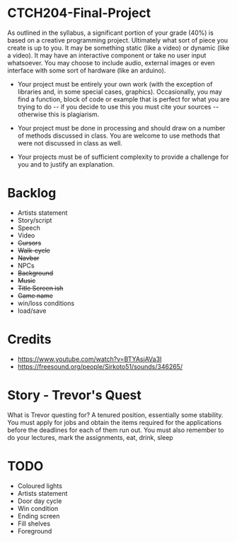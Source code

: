 # CTCH204-Final-Project

As outlined in the syllabus, a significant portion of your grade (40%) is based on a creative programming project. Ultimately what sort of piece you create is up to
you. It may be something static (like a video) or dynamic (like a video). It may have an interactive component or take no user input whatsoever. You may choose to include audio, external images or even interface with some sort of hardware (like an arduino).

- Your project must be entirely your own work (with the exception of libraries and, in some special cases, graphics). Occasionally, you may find a function, block of code or example that is perfect for what you are trying to do -- if you decide to use this you must cite your sources -- otherwise this is plagiarism.

- Your project must be done in processing and should draw on a number of methods discussed in class. You are welcome to use methods that were not discussed in class as well.

- Your projects must be of sufficient complexity to provide a challenge for you and to justify an explanation.

# Backlog

- Artists statement
- Story/script
- Speech
- Video
- ~~Cursors~~
- ~~Walk-cycle~~
- ~~Navbar~~
- NPCs
- ~~Background~~
- ~~Music~~
- ~~Title Screen ish~~
- ~~Game name~~
- win/loss conditions
- load/save

# Credits

- https://www.youtube.com/watch?v=BTYAsjAVa3I
- https://freesound.org/people/Sirkoto51/sounds/346265/

# Story - Trevor's Quest

What is Trevor questing for? A tenured position, essentially some stability. You must apply for jobs and obtain the items required for the applications before the deadlines for each of them run out. You must also remember to do your lectures, mark the assignments, eat, drink, sleep

# TODO

- Coloured lights
- Artists statement
- Door day cycle
- Win condition
- Ending screen
- Fill shelves
- Foreground
